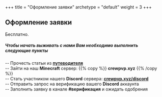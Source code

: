 +++
title = "Оформление заявки"
archetype = "default"
weight = 3
+++

## Оформление заявки
<gray>Бесплатно.</gray>

##### Чтобы начать выживать с нами Вам необходимо выполнить следующие пункты
-- Прочесть статьи из [<maincolor>**путеводителя**</maincolor>](../../guidebook) [<maincolor><i class="fa-solid fa-magnifying-glass fa-xs"></i></maincolor>](../../guidebook)\
-- Зайти на наш **Minecraft** сервер: {{% copy %}} **crewpvp.xyz**  <i class="fa-solid fa-copy fa-xs"></i> {{% /copy %}}\
-- Стать участником нашего **Discord** сервера: [<maincolor>**crewpvp.xyz/discord**</maincolor>](https://discord.com/invite/uKreqjn) [<maincolor><i class="fa-brands fa-discord fa-xs"></i></maincolor>](https://discord.com/invite/uKreqjn)\
-- Отправить запрос на верификацию вашего **Discord** аккаунта\
-- Заполнить заявку в канале **#верификация** и ожидать одобрения 